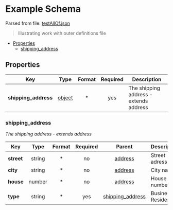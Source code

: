 # __Example Schema__

Parsed from file: [testAllOf.json](https://github.com/McCastles/JMC/blob/master/examples/outer/testAllOf.json)
> Illustrating work with outer definitions file
* [Properties](#properties)
	* [shipping_address](#shipping_address)
## __Properties__
|Key|Type|Format|Required|Description|
|-|:-:|:-:|:-:|-|
|__shipping_address__|[object](#shipping_address)|*|yes|The shipping address - extends address|
### __shipping_address__
_The shipping address - extends address_

|Key|Type|Format|Required|Parent|Description|
|-|:-:|:-:|:-:|:-:|-|
|__street__|string|*|no|[address](./definitions/address.md#address)|Street adress|
|__city__|string|*|no|[address](./definitions/address.md#address)|City name|
|__house__|number|*|no|[address](./definitions/address.md#address)|House number|
|__type__|string|*|yes|[shipping_address](#shipping_address)|Business or Residental|